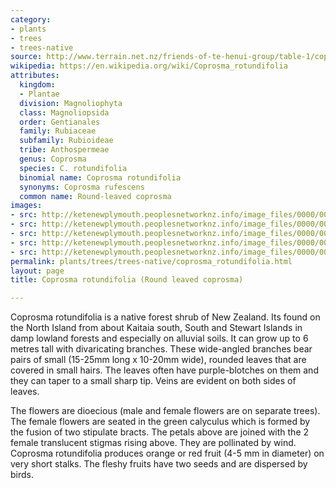 ```yaml
---
category:
- plants
- trees
- trees-native
source: http://www.terrain.net.nz/friends-of-te-henui-group/table-1/coprosma-rotundifolia-round-leaved-coprosma.html
wikipedia: https://en.wikipedia.org/wiki/Coprosma_rotundifolia
attributes:
  kingdom:
  - Plantae
  division: Magnoliophyta
  class: Magnoliopsida
  order: Gentianales
  family: Rubiaceae
  subfamily: Rubioideae
  tribe: Anthospermeae
  genus: Coprosma
  species: C. rotundifolia
  binomial name: Coprosma rotundifolia
  synonyms: Coprosma rufescens
  common name: Round-leaved coprosma
images:
- src: http://ketenewplymouth.peoplesnetworknz.info/image_files/0000/0007/4954/Coprosma_rotundifolia__Round_leaved_coprosma_-003.JPG
- src: http://ketenewplymouth.peoplesnetworknz.info/image_files/0000/0007/4939/Coprosma_rotundifolia-001.JPG
- src: http://ketenewplymouth.peoplesnetworknz.info/image_files/0000/0007/4959/Coprosma_rotundifolia__Round_leaved_coprosma_-001.JPG
- src: http://ketenewplymouth.peoplesnetworknz.info/image_files/0000/0007/4944/Coprosma_rotundifolia-002.JPG
- src: http://ketenewplymouth.peoplesnetworknz.info/image_files/0000/0007/4929/Coprosma_rotundifolia_800.jpg
permalink: plants/trees/trees-native/coprosma_rotundifolia.html
layout: page
title: Coprosma rotundifolia (Round leaved coprosma)

---
```

Coprosma rotundifolia is a native forest shrub of New Zealand. Its found on the North Island from about Kaitaia south, South and Stewart Islands in damp lowland forests and especially on alluvial soils. It can grow up to 6 metres tall with divaricating branches. These wide-angled branches bear pairs of small (15-25mm long x 10-20mm wide), rounded leaves that are covered in small hairs. The leaves often have purple-blotches on them and they can taper to a small sharp tip. Veins are evident on both sides of leaves.

The flowers are dioecious (male and female flowers are on separate trees). The female flowers are seated in the green calyculus which is formed by the fusion of two stipulate bracts. The petals above are joined with the 2 female translucent stigmas rising above. They are pollinated by wind.
Coprosma rotundifolia produces orange or red fruit (4-5 mm in diameter) on very short stalks. The fleshy fruits have two seeds and are dispersed by birds. 
